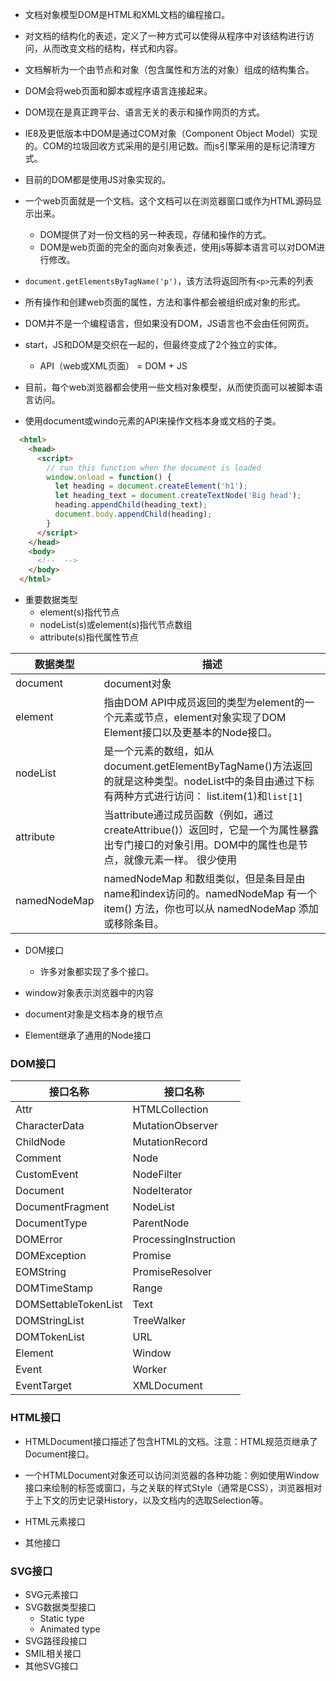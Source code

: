 - 文档对象模型DOM是HTML和XML文档的编程接口。
- 对文档的结构化的表述，定义了一种方式可以使得从程序中对该结构进行访问，从而改变文档的结构，样式和内容。
- 文档解析为一个由节点和对象（包含属性和方法的对象）组成的结构集合。
- DOM会将web页面和脚本或程序语言连接起来。

- DOM现在是真正跨平台、语言无关的表示和操作网页的方式。

- IE8及更低版本中DOM是通过COM对象（Component Object Model）实现的。COM的垃圾回收方式采用的是引用记数。而js引擎采用的是标记清理方式。
- 目前的DOM都是使用JS对象实现的。

- 一个web页面就是一个文档。这个文档可以在浏览器窗口或作为HTML源码显示出来。
  - DOM提供了对一份文档的另一种表现，存储和操作的方式。
  - DOM是web页面的完全的面向对象表述，使用js等脚本语言可以对DOM进行修改。

- `document.getElementsByTagName('p')`，该方法将返回所有`<p>`元素的列表

- 所有操作和创建web页面的属性，方法和事件都会被组织成对象的形式。

- DOM并不是一个编程语言，但如果没有DOM，JS语言也不会由任何网页。

- start，JS和DOM是交织在一起的，但最终变成了2个独立的实体。
  - API（web或XML页面） = DOM + JS

- 目前，每个web浏览器都会使用一些文档对象模型，从而使页面可以被脚本语言访问。

- 使用document或windo元素的API来操作文档本身或文档的子类。

```html
  <html>
    <head>
      <script>
        // run this function when the document is loaded
        window.onload = function() {
          let heading = document.createElement('h1');
          let heading_text = document.createTextNode('Big head');
          heading.appendChild(heading_text);
          document.body.appendChild(heading);
        }
      </script>
    </head>
    <body>
      <!--  -->
    </body>
  </html>
```

- 重要数据类型
  - element(s)指代节点
  - nodeList(s)或element(s)指代节点数组
  - attribute(s)指代属性节点

| 数据类型 | 描述 |
| ---- | ---- |
| document | document对象 |
| element | 指由DOM API中成员返回的类型为element的一个元素或节点，element对象实现了DOM Element接口以及更基本的Node接口。 |
| nodeList | 是一个元素的数组，如从document.getElementByTagName()方法返回的就是这种类型。nodeList中的条目由通过下标有两种方式进行访问： list.item(1)和`list[1]` |
| attribute | 当attribute通过成员函数（例如，通过createAttribue()）返回时，它是一个为属性暴露出专门接口的对象引用。DOM中的属性也是节点，就像元素一样。 很少使用 |
| namedNodeMap | namedNodeMap 和数组类似，但是条目是由name和index访问的。namedNodeMap 有一个 item() 方法，你也可以从  namedNodeMap 添加或移除条目。 |

- DOM接口
  - 许多对象都实现了多个接口。

- window对象表示浏览器中的内容
- document对象是文档本身的根节点
- Element继承了通用的Node接口

### DOM接口

| 接口名称 | 接口名称 |
| ---- | ----|
| Attr | HTMLCollection |
| CharacterData | MutationObserver |
| ChildNode | MutationRecord |
| Comment | Node |
| CustomEvent | NodeFilter |
| Document | NodeIterator |
| DocumentFragment | NodeList |
| DocumentType | ParentNode |
| DOMError | ProcessingInstruction |
| DOMException | Promise |
| EOMString | PromiseResolver |
| DOMTimeStamp | Range |
| DOMSettableTokenList | Text |
| DOMStringList | TreeWalker |
| DOMTokenList | URL |
| Element | Window |
| Event | Worker |
| EventTarget | XMLDocument |

### HTML接口
- HTMLDocument接口描述了包含HTML的文档。注意：HTML规范页继承了Document接口。
- 一个HTMLDocument对象还可以访问浏览器的各种功能：例如使用Window接口来绘制的标签或窗口，与之关联的样式Style（通常是CSS），浏览器相对于上下文的历史记录History，以及文档内的选取Selection等。

- HTML元素接口
- 其他接口

### SVG接口
- SVG元素接口
- SVG数据类型接口
  - Static type
  - Animated type
- SVG路径段接口
- SMIL相关接口
- 其他SVG接口


